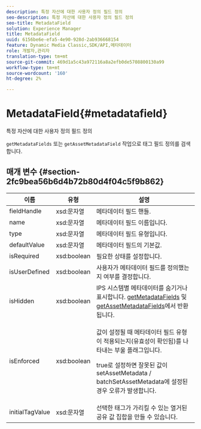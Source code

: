 ```yaml
---
description: 특정 자산에 대한 사용자 정의 필드 정의
seo-description: 특정 자산에 대한 사용자 정의 필드 정의
seo-title: MetadataField
solution: Experience Manager
title: MetadataField
uuid: 6156be6e-efa5-4e90-928d-2ab936668154
feature: Dynamic Media Classic,SDK/API,메타데이터
role: 개발자,관리자
translation-type: tm+mt
source-git-commit: 469d1a5c43a972116a8a2efb0de5708800130a99
workflow-type: tm+mt
source-wordcount: '160'
ht-degree: 2%

---
```



# MetadataField{#metadatafield}

특정 자산에 대한 사용자 정의 필드 정의

`getMetadataFields` 또는 `getAssetMetadataField` 작업으로 태그 필드 정의를 검색합니다.

## 매개 변수 {#section-2fc9bea56b6d4b72b80d4f04c5f9b862}

<table id="table_04100BB8ABD84EF68B0A7CE3AD946414"> 
 <thead> 
  <tr> 
   <th colname="col1" class="entry"> 이름 </th> 
   <th colname="col2" class="entry"> 유형 </th> 
   <th colname="col3" class="entry"> 설명 </th> 
  </tr> 
 </thead>
 <tbody> 
  <tr> 
   <td colname="col1"> <span class="codeph"> <span class="varname"> fieldHandle</span> </span> </td> 
   <td colname="col2"> <span class="codeph"> xsd:문자열</span> </td> 
   <td colname="col3"> 메타데이터 필드 핸들. </td> 
  </tr> 
  <tr> 
   <td colname="col1"> <span class="codeph"> <span class="varname"> name</span> </span> </td> 
   <td colname="col2"> <span class="codeph"> xsd:문자열</span> </td> 
   <td colname="col3"> 메타데이터 필드 이름입니다. </td> 
  </tr> 
  <tr> 
   <td colname="col1"> <span class="codeph"> <span class="varname"> type</span> </span> </td> 
   <td colname="col2"> <span class="codeph"> xsd:문자열</span> </td> 
   <td colname="col3"> 메타데이터 필드 유형입니다. </td> 
  </tr> 
  <tr> 
   <td colname="col1"> <span class="codeph"> <span class="varname"> defaultValue</span> </span> </td> 
   <td colname="col2"> <span class="codeph"> xsd:문자열</span> </td> 
   <td colname="col3"> 메타데이터 필드의 기본값. </td> 
  </tr> 
  <tr> 
   <td colname="col1"> <span class="codeph"> <span class="varname"> isRequired</span> </span> </td> 
   <td colname="col2"> <span class="codeph"> xsd:boolean</span> </td> 
   <td colname="col3"> 필요한 상태를 설정합니다. </td> 
  </tr> 
  <tr> 
   <td colname="col1"> <span class="codeph"> <span class="varname"> isUserDefined</span> </span> </td> 
   <td colname="col2"> <span class="codeph"> xsd:boolean</span> </td> 
   <td colname="col3"> 사용자가 메타데이터 필드를 정의했는지 여부를 결정합니다. </td> 
  </tr> 
  <tr> 
   <td colname="col1"><span class="codeph"> <span class="varname"> isHidden</span> </span> </td> 
   <td colname="col2"><span class="codeph"> xsd:boolean</span> </td> 
   <td colname="col3">IPS 시스템별 메타데이터를 숨기거나 표시합니다. <a href="../../operations/c-operations-intro/c-methods/r-get-metadata-fields.md#reference-170337127801401d9ea54bd4ccf28efe" format="dita" scope="local"> getMetadataFields</a> 및 <a href="../../operations/c-operations-intro/c-methods/r-get-asset-metadata-fields.md#reference-ea57f8e98d3e443da66114550b0d0a28" format="dita" scope="local"> getAssetMetadataFields</a>에서 반환됩니다. </td> 
  </tr> 
  <tr> 
   <td colname="col1"><span class="codeph"><span class="varname"> isEnforced</span></span> </td> 
   <td colname="col2"><span class="codeph"> xsd:boolean</span> </td> 
   <td colname="col3"> <p>값이 설정될 때 메타데이터 필드 유형이 적용되는지(유효성이 확인됨)를 나타내는 부울 플래그입니다. </p> <p>true로 설정하면 잘못된 값이 <span class="codeph"> setAssetMetadata</span> /<span class="codeph"> batchSetAssetMetadata</span>에 설정된 경우 오류가 발생합니다. </p> </td> 
  </tr> 
  <tr> 
   <td colname="col1"> <span class="codeph"> <span class="varname"> initialTagValue</span> </span> </td> 
   <td colname="col2"> <span class="codeph"> xsd:문자열</span> </td> 
   <td colname="col3"> 선택한 태그가 가리킬 수 있는 열거된 공유 값 집합을 만들 수 있습니다. </td> 
  </tr> 
 </tbody> 
</table>

